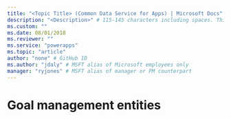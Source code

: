 ```yaml
---
title: "<Topic Title> (Common Data Service for Apps) | Microsoft Docs" # Intent and product brand in a unique string of 43-59 chars including spaces
description: "<Description>" # 115-145 characters including spaces. This abstract displays in the search result.
ms.custom: ""
ms.date: 08/01/2018
ms.reviewer: ""
ms.service: "powerapps"
ms.topic: "article"
author: "none" # GitHub ID
ms.author: "jdaly" # MSFT alias of Microsoft employees only
manager: "ryjones" # MSFT alias of manager or PM counterpart
---
```

# Goal management entities

<!-- 
Owner unknown
https://docs.microsoft.com/en-us/dynamics365/customer-engagement/developer/goal-management-entities 

-->